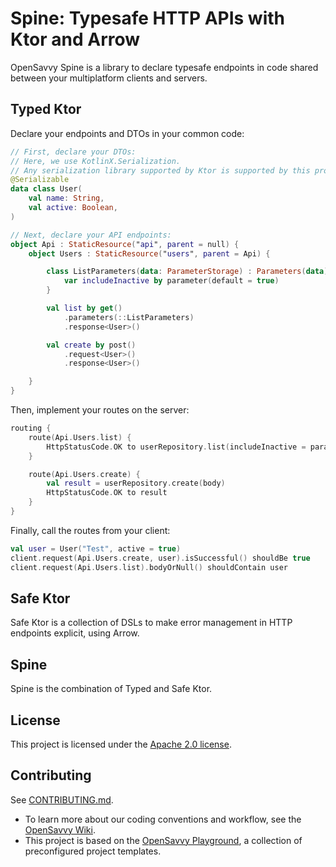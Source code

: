# Spine: Typesafe HTTP APIs with Ktor and Arrow

OpenSavvy Spine is a library to declare typesafe endpoints in code shared between your multiplatform clients and servers.

## Typed Ktor

Declare your endpoints and DTOs in your common code:

```kotlin
// First, declare your DTOs:
// Here, we use KotlinX.Serialization.
// Any serialization library supported by Ktor is supported by this project. 
@Serializable
data class User(
	val name: String,
	val active: Boolean,
)

// Next, declare your API endpoints:
object Api : StaticResource("api", parent = null) {
	object Users : StaticResource("users", parent = Api) {

		class ListParameters(data: ParameterStorage) : Parameters(data) {
			var includeInactive by parameter(default = true)
		}

		val list by get()
			.parameters(::ListParameters)
			.response<User>()

		val create by post()
			.request<User>()
			.response<User>()

	}
}
```

Then, implement your routes on the server:

```kotlin
routing {
	route(Api.Users.list) {
		HttpStatusCode.OK to userRepository.list(includeInactive = parameters.includeInactive)
	}

	route(Api.Users.create) {
		val result = userRepository.create(body)
		HttpStatusCode.OK to result
	}
}
```

Finally, call the routes from your client:

```kotlin
val user = User("Test", active = true)
client.request(Api.Users.create, user).isSuccessful() shouldBe true
client.request(Api.Users.list).bodyOrNull() shouldContain user
```

## Safe Ktor

Safe Ktor is a collection of DSLs to make error management in HTTP endpoints explicit, using Arrow.

## Spine

Spine is the combination of Typed and Safe Ktor.

## License

This project is licensed under the [Apache 2.0 license](LICENSE).

## Contributing

See [CONTRIBUTING.md](CONTRIBUTING.md).
- To learn more about our coding conventions and workflow, see the [OpenSavvy Wiki](https://gitlab.com/opensavvy/wiki/-/blob/main/README.md#wiki).
- This project is based on the [OpenSavvy Playground](docs/playground/README.md), a collection of preconfigured project templates.
